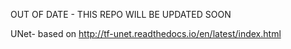 OUT OF DATE - THIS REPO WILL BE UPDATED  SOON 



UNet- based on http://tf-unet.readthedocs.io/en/latest/index.html 

